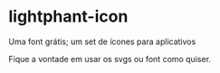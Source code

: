 # lightphant-icon
Uma font grátis; um set de ícones para aplicativos

Fique a vontade em usar os svgs ou font como quiser.
